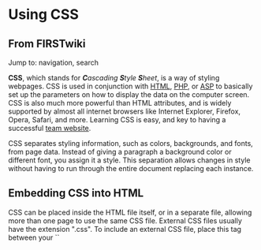 # Using CSS

## From FIRSTwiki

Jump to: navigation, search

**CSS**, which stands for _**C**ascading **S**tyle **S**heet_, is a way of styling webpages. CSS is used in conjunction with [HTML](/index.php?title=HTML&action=edit "HTML"), [PHP](/index.php?title=PHP&action=edit "PHP"), or [ASP](/index.php?title=ASP&action=edit "ASP") to basically set up the parameters on how to display the data on the computer screen. CSS is also much more powerful than HTML attributes, and is widely supported by almost all internet browsers like Internet Explorer, Firefox, Opera, Safari, and more. Learning CSS is easy, and key to having a successful [team website](/index.php?title=Team_website&action=edit "Team website").

CSS separates styling information, such as colors, backgrounds, and fonts, from page data. Instead of giving a paragraph a background color or different font, you assign it a style. This separation allows changes in style without having to run through the entire document replacing each instance.

## Embedding CSS into HTML

CSS can be placed inside the HTML file itself, or in a separate file, allowing more than one page to use the same CSS file. External CSS files usually have the extension ".css". To include an external CSS file, place this tag between your ``
